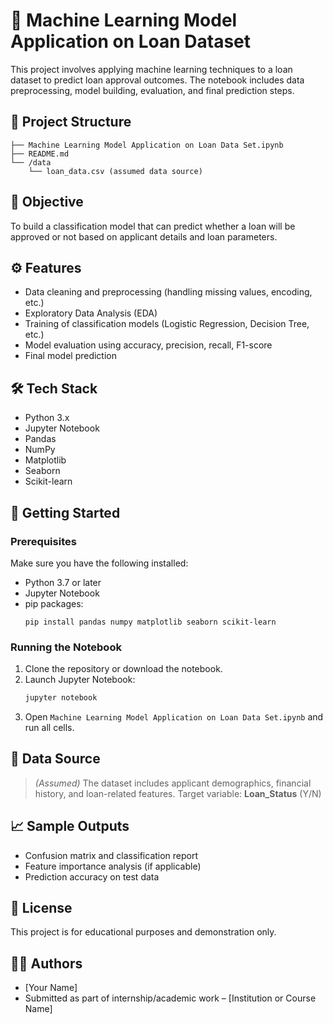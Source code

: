 # 🤖 Machine Learning Model Application on Loan Dataset

This project involves applying machine learning techniques to a loan dataset to predict loan approval outcomes. The notebook includes data preprocessing, model building, evaluation, and final prediction steps.

## 📁 Project Structure

```
├── Machine Learning Model Application on Loan Data Set.ipynb
├── README.md
└── /data
    └── loan_data.csv (assumed data source)
```

## 🧪 Objective

To build a classification model that can predict whether a loan will be approved or not based on applicant details and loan parameters.

## ⚙️ Features

- Data cleaning and preprocessing (handling missing values, encoding, etc.)
- Exploratory Data Analysis (EDA)
- Training of classification models (Logistic Regression, Decision Tree, etc.)
- Model evaluation using accuracy, precision, recall, F1-score
- Final model prediction

## 🛠️ Tech Stack

- Python 3.x
- Jupyter Notebook
- Pandas
- NumPy
- Matplotlib
- Seaborn
- Scikit-learn

## 📌 Getting Started

### Prerequisites

Make sure you have the following installed:
- Python 3.7 or later
- Jupyter Notebook
- pip packages:
  ```
  pip install pandas numpy matplotlib seaborn scikit-learn
  ```

### Running the Notebook

1. Clone the repository or download the notebook.
2. Launch Jupyter Notebook:
   ```bash
   jupyter notebook
   ```
3. Open `Machine Learning Model Application on Loan Data Set.ipynb` and run all cells.

## 📂 Data Source

> *(Assumed)* The dataset includes applicant demographics, financial history, and loan-related features. Target variable: **Loan_Status** (Y/N)

## 📈 Sample Outputs

- Confusion matrix and classification report
- Feature importance analysis (if applicable)
- Prediction accuracy on test data

## 🧾 License

This project is for educational purposes and demonstration only.

## 🙋‍♀️ Authors

- [Your Name]
- Submitted as part of internship/academic work – [Institution or Course Name]